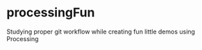 processingFun
=============

Studying proper git workflow while creating fun little demos using Processing
